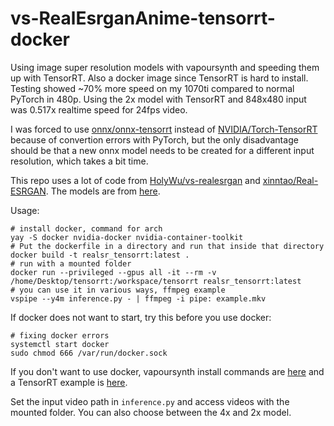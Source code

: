# vs-RealEsrganAnime-tensorrt-docker

Using image super resolution models with vapoursynth and speeding them up with TensorRT. Also a docker image since TensorRT is hard to install. Testing showed ~70% more speed on my 1070ti compared to normal PyTorch in 480p. Using the 2x model with TensorRT and 848x480 input was 0.517x realtime speed for 24fps video.

I was forced to use [onnx/onnx-tensorrt](https://github.com/onnx/onnx-tensorrt) instead of [NVIDIA/Torch-TensorRT](https://github.com/NVIDIA/Torch-TensorRT) because of convertion errors with PyTorch, but the only disadvantage should be that a new onnx model needs to be created for a different input resolution, which takes a bit time.

This repo uses a lot of code from [HolyWu/vs-realesrgan](https://github.com/HolyWu/vs-realesrgan) and [xinntao/Real-ESRGAN](https://github.com/xinntao/Real-ESRGAN). The models are from [here](https://github.com/xinntao/Real-ESRGAN/releases/tag/v0.2.3.0).

Usage:
```
# install docker, command for arch
yay -S docker nvidia-docker nvidia-container-toolkit
# Put the dockerfile in a directory and run that inside that directory
docker build -t realsr_tensorrt:latest .
# run with a mounted folder
docker run --privileged --gpus all -it --rm -v /home/Desktop/tensorrt:/workspace/tensorrt realsr_tensorrt:latest
# you can use it in various ways, ffmpeg example
vspipe --y4m inference.py - | ffmpeg -i pipe: example.mkv
```

If docker does not want to start, try this before you use docker:
```
# fixing docker errors
systemctl start docker
sudo chmod 666 /var/run/docker.sock
```

If you don't want to use docker, vapoursynth install commands are [here](https://github.com/styler00dollar/vs-vfi) and a TensorRT example is [here](https://github.com/styler00dollar/Colab-torch2trt/blob/main/Colab-torch2trt.ipynb).

Set the input video path in `inference.py` and access videos with the mounted folder. You can also choose between the 4x and 2x model.
